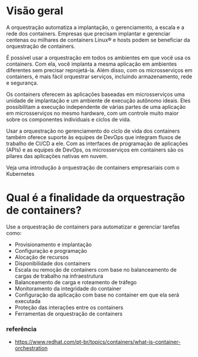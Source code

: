 
# Visão geral
<p>A orquestração automatiza a implantação, o gerenciamento, a escala e a rede dos containers. Empresas que precisam implantar e gerenciar centenas ou milhares de containers Linux® e hosts podem se beneficiar da orquestração de containers.</p>

<p>É possível usar a orquestração em todos os ambientes em que você usa os containers. Com ela, você implanta a mesma aplicação em ambientes diferentes sem precisar reprojetá-la. Além disso, com os microsserviços em containers, é mais fácil orquestrar serviços, incluindo armazenamento, rede e segurança.</p>

<p>Os containers oferecem às aplicações baseadas em microsserviços uma unidade de implantação e um ambiente de execução autônomo ideais. Eles possibilitam a execução independente de várias partes de uma aplicação em microsserviços no mesmo hardware, com um controle muito maior sobre os componentes individuais e ciclos de vida.</p>

<p>Usar a orquestração no gerenciamento do ciclo de vida dos containers também oferece suporte às equipes de DevOps que integram fluxos de trabalho de CI/CD a ele. Com as interfaces de programação de aplicações (APIs) e as equipes de DevOps, os microsserviços em containers são os pilares das aplicações nativas em nuvem.</p>

<p>Veja uma introdução à orquestração de containers empresariais com o Kubernetes</p>

# Qual é a finalidade da orquestração de containers?
Use a orquestração de containers para automatizar e gerenciar tarefas como:
- Provisionamento e implantação
- Configuração e programação
- Alocação de recursos
- Disponibilidade dos containers
- Escala ou remoção de containers com base no balanceamento de cargas de trabalho na infraestrutura
- Balanceamento de carga e roteamento de tráfego
- Monitoramento da integridade do container
- Configuração da aplicação com base no container em que ela será executada
- Proteção das interações entre os containers
- Ferramentas de orquestração de containers


### referência
- https://www.redhat.com/pt-br/topics/containers/what-is-container-orchestration